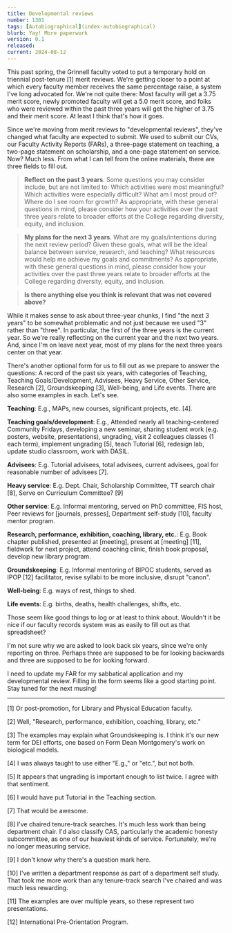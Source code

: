 ```yaml
---
title: Developmental reviews
number: 1301
tags: [Autobiographical](index-autobiographical)
blurb: Yay! More paperwork
version: 0.1
released: 
current: 2024-08-12
---
```

This past spring, the Grinnell faculty voted to put a temporary hold on triennial post-tenure [1] merit reviews. We're getting closer to a point at which every faculty member receives the same percentage raise, a system I've long advocated for. We're not quite there: Most faculty will get a 3.75 merit score, newly promoted faculty will get a 5.0 merit score, and folks who were reviewed within the past three years will get the higher of 3.75 and their merit score. At least I think that's how it goes.

Since we're moving from merit reviews to "developmental reviews", they've changed what faculty are expected to submit. We used to submit our CVs, our Faculty Activity Reports (FARs), a three-page statement on teaching, a two-page statement on scholarship, and a one-page statement on service. Now? Much less. From what I can tell from the online materials, there are three fields to fill out.

> **Reflect on the past 3 years**. Some questions you may consider include, but are not limited to: Which activities were most meaningful?  Which activities were especially difficult? What am I most proud of? Where do I see room for growth? As appropriate, with these general questions in mind, please consider how your activities over the past three years relate to broader efforts at the College regarding diversity, equity, and inclusion.

> **My plans for the next 3 years**. What are my goals/intentions during the next review period?  Given these goals, what will be the ideal balance between service, research, and teaching?  What resources would help me achieve my goals and commitments? As appropriate, with these general questions in mind, please consider how your activities over the past three years relate to broader efforts at the College regarding diversity, equity, and inclusion.

> **Is there anything else you think is relevant that was not covered above?**

While it makes sense to ask about three-year chunks, I find "the next 3 years" to be somewhat problematic and not just because we used "3" rather than "three". In particular, the first of the three years is the current year. So we're really reflecting on the current year and the next two years. And, since I'm on leave next year, most of my plans for the next three years center on that year.

There's another optional form for us to fill out as we prepare to answer the questions: A record of the past six years, with categories of Teaching, Teaching Goals/Development, Advisees, Heavy Service, Other Service, Research [2], Groundskeeping [3], Well-being, and Life events. There are also some examples in each. Let's see.

**Teaching**: E.g., MAPs, new courses, significant projects, etc. [4].

**Teaching goals/development**: E.g., Attended nearly all teaching-centered Community Fridays, developing a new seminar, sharing student work (e.g. posters, website, presentations), ungrading, visit 2 colleagues classes (1 each term), implement ungrading [5], teach Tutorial [6], redesign lab, update studio classroom, work with DASIL.

**Advisees**: E.g. Tutorial advisees, total advisees, current advisees, goal for reasonable number of advisees [7].

**Heavy service**: E.g. Dept. Chair, Scholarship Committee, TT search chair [8], Serve on Curriculum Committee? [9]

**Other service**: E.g. Informal mentoring, served on PhD committee, FIS host, Peer reviews for [journals, presses], Department self-study [10], faculty mentor program.

**Research, performance, exhibition, coaching, library, etc.**: E.g. Book chapter published, presented at [meeting], present at [meeting] [11], fieldwork for
next project, attend coaching clinic, finish book proposal, develop new library
program.

**Groundskeeping**: E.g. Informal mentoring of BIPOC students, served as IPOP [12] facilitator, revise syllabi to be more inclusive, disrupt "canon".

**Well-being**: E.g. ways of rest, things to shed.

**Life events**: E.g. births, deaths, health challenges, shifts, etc.

Those seem like good things to log or at least to think about. Wouldn't it be nice if our faculty records system was as easily to fill out as that spreadsheet? 

I'm not sure why we are asked to look back six years, since we're only reporting on three. Perhaps three are supposed to be for looking backwards and three are supposed to be for looking forward.

I need to update my FAR for my sabbatical application and my developmental review. Filling in the form seems like a good starting point. Stay tuned for the next musing!

---

[1] Or post-promotion, for Library and Physical Education faculty.

[2] Well, "Research, performance, exhibition, coaching, library, etc."

[3] The examples may explain what Groundskeeping is. I think it's our new term for DEI efforts, one based on Form Dean Montgomery's work on biological models.

[4] I was always taught to use either "E.g.," or "etc.", but not both.

[5] It appears that ungrading is important enough to  list twice. I agree with that sentiment.

[6] I would have put Tutorial in the Teaching section.

[7] That would be awesome.

[8] I've chaired tenure-track searches. It's much less work than being department chair. I'd also classify CAS, particularly the academic honesty subcommittee, as one of our heaviest kinds of service. Fortunately, we're no longer measuring service.

[9] I don't know why there's a question mark here.

[10] I've written a department response as part of a department self study. That took me more work than any tenure-track search I've chaired and was much less rewarding.

[11] The examples are over multiple years, so these represent two presentations.

[12] International Pre-Orientation Program.
